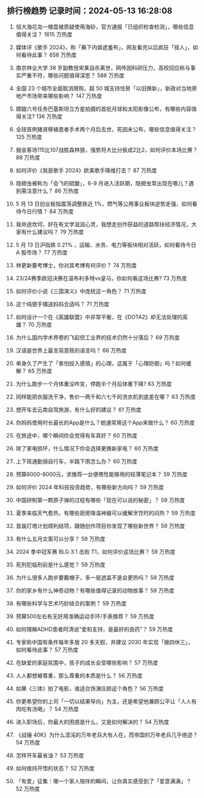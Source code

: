 
## 排行榜趋势 记录时间：2024-05-13 16:28:08
  
  1. 恒大海花岛一楼盘被质疑使用海砂，官方通报「已组织检查检测」，哪些信息值得关注？ 1615 万热度
    
  2. 媒体评《歌手 2024》，称「撕下内娱遮羞布」，网友看完以后疯狂「摇人」，如何看待此事？ 658 万热度
    
  3. 南京林业大学 38 岁副教授宋某自杀离世，网传因科研压力，高校回应称与事实严重不符，哪些问题值得深思？ 588 万热度
    
  4. 全国 23 个城市全面取消限购，超 50 城支持住房「以旧换新」，新政对当地房地产市场带来哪些影响？ 147 万热度
    
  5. 嫦娥六号任务巴基斯坦立方星拍摄的首批月球和太阳影像公布，有哪些内容值得关注? 136 万热度
    
  6. 全球首例猪肾移植患者手术两个月后去世，死因未公布，哪些信息值得关注？ 125 万热度
    
  7. 掘金客场115比107战胜森林狼，强势将大比分扳成2比2，如何评价本场比赛？ 88 万热度
    
  8. 如何评价《我是歌手 2024》欧美歌手降维打击？ 87 万热度
    
  9. 隐翅虫被称为「会飞的硫酸」，6-9 月进入活跃期，隐翅虫常出现在哪儿？遇到需注意什么？ 86 万热度
    
  10. 5 月 13 日创业板指震荡调整跌近 1%，燃气等公用事业板块逆势走强，如何看待今日行情？ 84 万热度
    
  11. 我命途坎坷，好在有文学滋润心灵，我想走创作获益的道路帮扶经济情况，大家有什么建议吗？ 79 万热度
    
  12. 5 月 13 日沪指跌 0.21% ，运输、水务、电力等板块相对活跃，如何看待今日 A 股市场？ 77 万热度
    
  13. 林更新要考博士，你对其考博有何评价？ 74 万热度
    
  14. 23/24赛季欧冠决赛在温布利多特vs皇马，你如何看这场比赛? 73 万热度
    
  15. 如何评价小说《三国演义》中庞统这一角色？ 71 万热度
    
  16. 这个纯银手镯送妈妈合适吗？ 71 万热度
    
  17. 如何设计一个在《英雄联盟》中非常平衡，在《DOTA2》却无法处理的英雄？ 70 万热度
    
  18. 为什么国内学术界卷的飞起但工业界的技术仍然十分落后？ 69 万热度
    
  19. 汉语是世界上最言简意赅的语言吗？ 66 万热度
    
  20. 单身久了产生了「害怕投入感情」的心理，这属于「心理防御」吗？如何缓解？ 65 万热度
    
  21. 为什么跑步一个月体重没咋变，停跑半个月后体重下降? 63 万热度
    
  22. 同样能把衣服洗干净，售价一两千和六七千的洗衣机到底差在哪？ 63 万热度
    
  23. 想开车去云南自驾旅游，有什么好的建议？ 61 万热度
    
  24. 你妈妈使用时长最长的App是什么？她通常用这个App来做什么？ 60 万热度
    
  25. 在旅途中，哪个瞬间你会觉得有车真好？ 60 万热度
    
  26. 除了家电损坏，什么情况下你会选择更换新家电？ 60 万热度
    
  27. 上下班通勤骑自行车，半路下雨怎么办？ 60 万热度
    
  28. 预算6000-8000元，求推荐一台便携性能够用的轻薄笔记本？ 59 万热度
    
  29. 如何评价 2024 年科技投资趋势，有哪些新方向吗？ 59 万热度
    
  30. 中国研制第一颗原子弹的过程有哪些「现在可以说的秘密」？ 59 万热度
    
  31. 夏季来临天气愈热，有哪些厨房降温神器可以缓解烹饪时的闷热？ 59 万热度
    
  32. 首届灯塔计划顺利结项，跟随创作项目你发现了哪些新世界？ 59 万热度
    
  33. 有什么五月文案可以分享？ 59 万热度
    
  34. 2024 季中冠军赛 BLG 3:1 击败 T1，如何评价这场比赛？ 59 万热度
    
  35. 死刑犯临刑前是什么感觉？ 59 万热度
    
  36. 为什么很多人跑步要戴帽子，多一层遮盖不是会更热吗？ 59 万热度
    
  37. 你的家乡有什么神奇动物？有哪些值得记录的动物故事？ 59 万热度
    
  38. 有哪些科学与艺术巧妙结合的案例？ 59 万热度
    
  39. 预算500左右有无好用准确运动手环/手表推荐？ 59 万热度
    
  40. 如何理解ADHD患者阿清说“爱和支持，是最好的良药”？ 59 万热度
    
  41. 专家称中国有条件每年多放 20 多天假，并建议 2030 年实现「做四休三」，如何看待此事？ 57 万热度
    
  42. 在缺爱的家庭氛围中，孩子的成长会受哪些影响？ 57 万热度
    
  43. 人人都想被尊重，那么尊重的本质是什么？ 56 万热度
    
  44. 如果《三体》拍了电影，谁适合饰演庄颜这个角色？ 56 万热度
    
  45. 你更希望你的上司「一切以结果导向」为主，还是希望他兼顾公平让「人人有肉吃有汤喝」？ 54 万热度
    
  46. 进入职场后，你最大的困惑是什么，又是如何解决的？ 54 万热度
    
  47. 《战锤 40K》为什么混沌的万年老兵大有人在，而帝国的万年老兵几乎绝迹？ 54 万热度
    
  48. 怎样开车最省油？ 53 万热度
    
  49. 如何维持开悟的状态？ 52 万热度
    
  50. 「有爱」征集｜哪一个家人陪伴的瞬间，让你真实感受到了「爱意满满」？ 52 万热度
    
